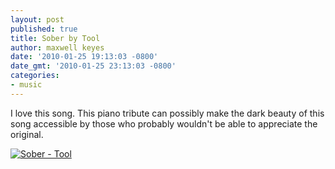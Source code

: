 ```yaml
---
layout: post
published: true
title: Sober by Tool
author: maxwell keyes
date: '2010-01-25 19:13:03 -0800'
date_gmt: '2010-01-25 23:13:03 -0800'
categories:
- music
---
```


I love this song. This piano tribute can possibly make the dark beauty of this
song accessible by those who probably wouldn't be able to appreciate the
original.

[![Sober - Tool](http://img.youtube.com/vi/6AqLBlOf2Vk/0.jpg)](http://www.youtube.com/watch?v=-6AqLBlOf2Vk)
